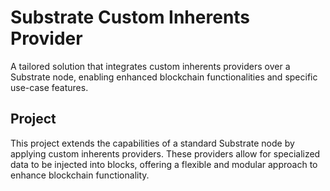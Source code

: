 # Substrate Custom Inherents Provider

A tailored solution that integrates custom inherents providers over a Substrate node, enabling enhanced blockchain functionalities and specific use-case features.

## Project

This project extends the capabilities of a standard Substrate node by applying custom inherents providers. These providers allow for specialized data to be injected into blocks, offering a flexible and modular approach to enhance blockchain functionality.


